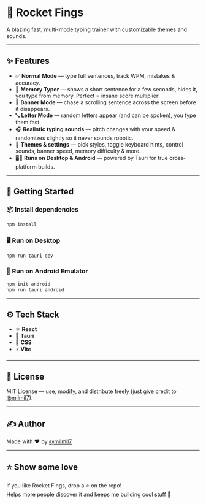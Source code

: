 # 🚀 Rocket Fings
A blazing fast, multi-mode typing trainer with customizable themes and sounds.

---

## ✨ Features

- ✅ **Normal Mode** — type full sentences, track WPM, mistakes & accuracy.
- 🧠 **Memory Typer** — shows a short sentence for a few seconds, hides it, you type from memory. Perfect = insane score multiplier!
- 🏃 **Banner Mode** — chase a scrolling sentence across the screen before it disappears.
- 🔤 **Letter Mode** — random letters appear (and can be spoken), you type them fast.
- 🎧 **Realistic typing sounds** — pitch changes with your speed & randomizes slightly so it never sounds robotic.
- 🎨 **Themes & settings** — pick styles, toggle keyboard hints, control sounds, banner speed, memory difficulty & more.
- 🖥️📱 **Runs on Desktop & Android** — powered by Tauri for true cross-platform builds.

---

## 🚀 Getting Started

### 📦 Install dependencies
```bash
npm install
```

### 🖥️ Run on Desktop
```bash
npm run tauri dev
```

### 📱 Run on Android Emulator
```bash
npm init android
npm run tauri android
```

---

## ⚙️ Tech Stack
- ⚛️ **React**
- 🦀 **Tauri**
- 🎨 **CSS**
- ⚡ **Vite**

---

## 📜 License
MIT License — use, modify, and distribute freely (just give credit to [@milmil7](https://github.com/milmil7)).

---

## ✍️ Author
Made with ❤️ by [@milmil7](https://github.com/milmil7)

---

## ⭐️ Show some love
If you like Rocket Fings, drop a ⭐ on the repo!  
Helps more people discover it and keeps me building cool stuff 🚀
